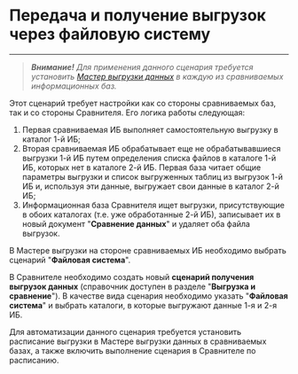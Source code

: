 # Передача и получение выгрузок через файловую систему
---
> ***Внимание!** Для применения данного сценария требуется установить [Мастер выгрузки данных](wizard-install.md) в каждую из сравниваемых информационных баз.*

Этот сценарий требует настройки как со стороны сравниваемых баз, так и со стороны Сравнителя. Его логика работы следующая:

1. Первая сравниваемая ИБ выполняет самостоятельную выгрузку в каталог 1-й ИБ;
2. Вторая сравниваемая ИБ обрабатывает еще не обрабатывавшиеся выгрузки 1-й ИБ путем определения списка файлов в каталоге 1-й ИБ, которых нет в каталоге 2-й ИБ. Первая база читает общие параметры выгрузки и список выгруженных таблиц из выгрузок 1-й ИБ и, используя эти данные, выгружает свои данные в каталог 2-й ИБ;
3. Информационная база Сравнителя ищет выгрузки, присутствующие в обоих каталогах (т.е. уже обработанные 2-й ИБ), записывает их в новый документ "**Сравнение данных**" и удаляет оба файла выгрузок.

В Мастере выгрузки на стороне сравниваемых ИБ необходимо выбрать сценарий "**Файловая система**".

В Сравнителе необходимо создать новый **сценарий получения выгрузок данных** (справочник доступен в разделе "**Выгрузка и сравнение**"). В качестве вида сценария необходимо указать "**Файловая система**" и выбрать каталоги, в которые выгружают данные 1-я и 2-я ИБ.

Для автоматизации данного сценария требуется установить расписание выгрузки в Мастере выгрузки данных в сравниваемых базах, а также включить выполнение сценария в Сравнителе по расписанию.